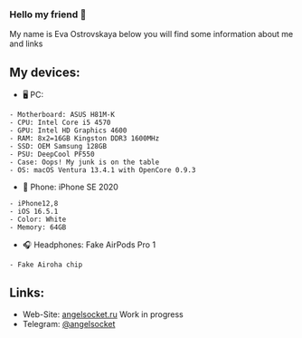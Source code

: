 ### Hello my friend 👋
My name is Eva Ostrovskaya below you will find some information about me and links

## My devices:
- 🖥 PC:
```
- Motherboard: ASUS H81M-K
- CPU: Intel Core i5 4570
- GPU: Intel HD Graphics 4600
- RAM: 8x2=16GB Kingston DDR3 1600MHz
- SSD: OEM Samsung 128GB
- PSU: DeepCool PF550
- Case: Oops! My junk is on the table
- OS: macOS Ventura 13.4.1 with OpenCore 0.9.3
```

- 📱 Phone: iPhone SE 2020
```
- iPhone12,8
- iOS 16.5.1
- Color: White
- Memory: 64GB
```

- 🎧 Headphones: Fake AirPods Pro 1
```
- Fake Airoha chip
```

## Links:
- Web-Site: [angelsocket.ru](https://angelsocket.ru) Work in progress
- Telegram: [@angelsocket](https://t.me/angelsocket)
